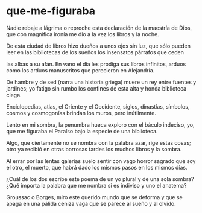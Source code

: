 # que-me-figuraba
Nadie rebaje a lágrima o reproche 
esta declaración de la maestría 
de Dios, que con magnífica ironía 
me dio a la vez los libros y la noche. 

De esta ciudad de libros hizo dueños 
a unos ojos sin luz, que sólo pueden 
leer en las bibliotecas de los sueños 
los insensatos párrafos que ceden 

las albas a su afán. En vano el día 
les prodiga sus libros infinitos, 
arduos como los arduos manuscritos 
que perecieron en Alejandría. 

De hambre y de sed (narra una historia griega) 
muere un rey entre fuentes y jardines; 
yo fatigo sin rumbo los confines 
de esta alta y honda biblioteca ciega. 

Enciclopedias, atlas, el Oriente 
y el Occidente, siglos, dinastías, 
símbolos, cosmos y cosmogonías 
brindan los muros, pero inútilmente. 

Lento en mi sombra, la penumbra hueca 
exploro con el báculo indeciso, 
yo, que me figuraba el Paraíso 
bajo la especie de una biblioteca. 

Algo, que ciertamente no se nombra 
con la palabra azar, rige estas cosas; 
otro ya recibió en otras borrosas 
tardes los muchos libros y la sombra. 

Al errar por las lentas galerías 
suelo sentir con vago horror sagrado 
que soy el otro, el muerto, que habrá dado 
los mismos pasos en los mismos días. 

¿Cuál de los dos escribe este poema 
de un yo plural y de una sola sombra? 
¿Qué importa la palabra que me nombra 
si es indiviso y uno el anatema? 

Groussac o Borges, miro este querido 
mundo que se deforma y que se apaga 
en una pálida ceniza vaga 
que se parece al sueño y al olvido.
